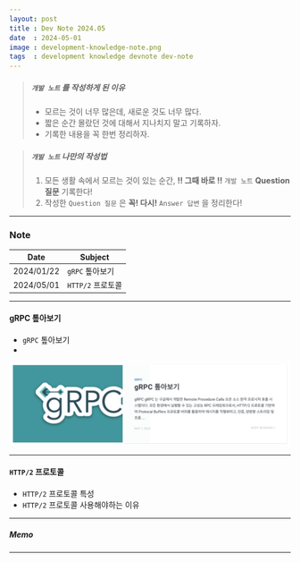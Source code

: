 ```yaml
---
layout: post
title : Dev Note 2024.05
date  : 2024-05-01
image : development-knowledge-note.png
tags  : development knowledge devnote dev-note
---
```


> ##### `개발 노트` 를 작성하게 된 이유
> - 모르는 것이 너무 많은데, 새로운 것도 너무 많다.
> - 짧은 순간 몰랐던 것에 대해서 지나치지 말고 기록하자.
> - 기록한 내용을 꼭 한번 정리하자.

> ##### `개발 노트` 나만의 작성법
> 1. 모든 생활 속에서 모르는 것이 있는 순간, **!! 그때 바로 !!** `개발 노트` **Question 질문** 기록한다!
> 2. 작성한 `Question 질문` 은 **꼭! 다시!** `Answer 답변` 을 정리한다!

---

### Note

| Date | Subject |
| :---: | --- |
| 2024/01/22 | `gRPC` 톺아보기 |
| 2024/05/01 | `HTTP/2` 프로토콜 |

---

#### gRPC 톺아보기

- `gRPC` 톺아보기
-
[![dev-note_grpc](/images/dev-note_grpc.png)](/2024/05/01/gRPC/)

---

#### `HTTP/2` 프로토콜

- `HTTP/2` 프로토콜 특성
- `HTTP/2` 프로토콜 사용해야하는 이유

---

##### Memo

---
